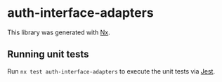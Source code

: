 # auth-interface-adapters

This library was generated with [Nx](https://nx.dev).

## Running unit tests

Run `nx test auth-interface-adapters` to execute the unit tests via [Jest](https://jestjs.io).
